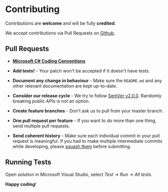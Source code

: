 # Contributing

Contributions are **welcome** and will be fully **credited**.

We accept contributions via Pull Requests on [Github](https://github.com/secucard/secucard-connect-net-sdk/pulls).


## Pull Requests

- **[Microsoft C# Coding Conventions](https://msdn.microsoft.com/library/ff926074.aspx)**

- **Add tests!** - Your patch won't be accepted if it doesn't have tests.

- **Document any change in behaviour** - Make sure the `README.md` and any other relevant documentation are kept up-to-date.

- **Consider our release cycle** - We try to follow [SemVer v2.0.0](http://semver.org/). Randomly breaking public APIs is not an option.

- **Create feature branches** - Don't ask us to pull from your master branch.

- **One pull request per feature** - If you want to do more than one thing, send multiple pull requests.

- **Send coherent history** - Make sure each individual commit in your pull request is meaningful. If you had to make multiple intermediate commits while developing, please [squash them](http://www.git-scm.com/book/en/v2/Git-Tools-Rewriting-History#Changing-Multiple-Commit-Messages) before submitting.


## Running Tests
Open solution in Microsoft Visual Studio, select *Test* -> *Run* -> *All tests*.

**Happy coding**!